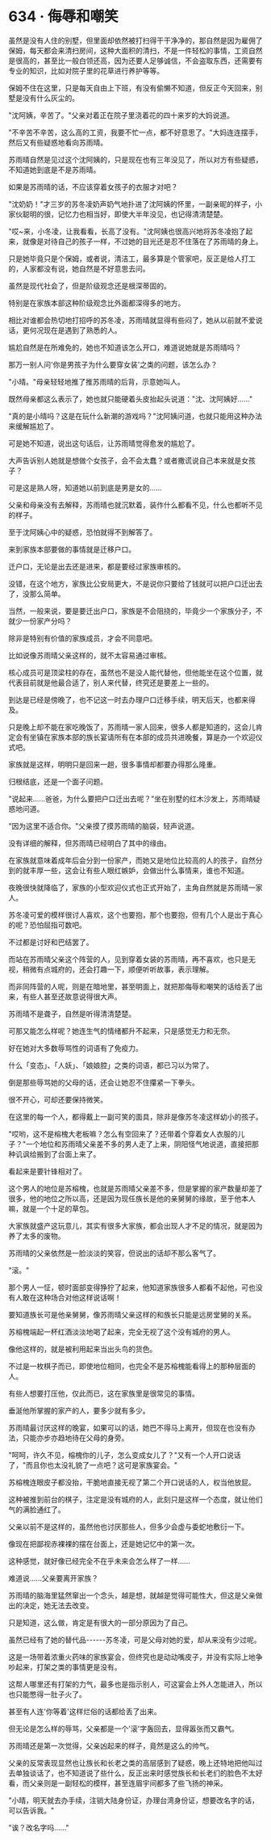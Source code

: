<link rel="stylesheet" href="../styles/text.css" />
<h1>634 · 侮辱和嘲笑</h1>

虽然是没有人住的别墅，但里面却依然被打扫得干干净净的，那自然是因为雇佣了保姆，每天都会来清扫房间，这种大面积的清扫，不是一件轻松的事情，工资自然是很高的，甚至比一般白领还高，因为还要人足够诚信，不会盗取东西，还需要有专业的知识，比如对院子里的花草进行养护等等。

保姆不住在这里，只是每天自由上下班，有没有偷懒不知道，但反正今天回来，别墅是没有什么灰尘的。

"沈阿姨，辛苦了。"父亲对着正在院子里浇着花的四十来岁的大妈说道。

"不辛苦不辛苦，这么高的工资，我要不忙一点，都不好意思了。"大妈连连摆手，然后又有些疑惑地看向苏雨晴。

苏雨晴自然是见过这个沈阿姨的，只是现在也有三年没见了，所以对方有些疑惑，不知道她到底是不是苏雨晴。

如果是苏雨晴的话，不应该穿着女孩子的衣服才对吧？

"沈奶奶！"才三岁的苏冬凌奶声奶气地扑进了沈阿姨的怀里，一副亲昵的样子，小家伙聪明的很，记忆力也相当好，即使大半年没见，也记得清清楚楚。

"哎\~来，小冬凌，让我看看，长高了没有。"沈阿姨也很高兴地将苏冬凌抱了起来，就像是对待自己的孩子一样，不过她的目光还是忍不住落在了苏雨晴的身上。

只是她毕竟只是个保姆，或者说，清洁工，最多算是个管家吧，反正是给人打工的，人家都没有说，她自然是不好意思去问。

虽然是现代社会了，但是阶级观念还是根深蒂固的。

特别是在家族本部这种阶级观念比外面都深得多的地方。

相比对谁都会热切地打招呼的苏冬凌，苏雨晴就显得有些闷了，她从以前就不爱说话，更何况现在是遇到了熟悉的人。

尴尬自然是在所难免的，她也不知道该怎么开口，难道说她就是苏雨晴吗？

那万一别人问'你是男孩子为什么要穿女装'之类的问题，该怎么办？

"小晴。"母亲轻轻地推了推苏雨晴的后背，示意她叫人。

既然母亲都这么表示了，她也就只能硬着头皮抬起头说道："沈、沈阿姨好......"

"真的是小晴吗？这是在玩什么新潮的游戏吗？"沈阿姨问道，也就只能用这种办法来缓解尴尬了。

可是她不知道，说出这句话后，让苏雨晴觉得愈发的尴尬了。

大声告诉别人她就是想做个女孩子，会不会太蠢？或者撒谎说自己本来就是女孩子？

可是这是熟人呀，知道她以前到底是男是女的......

父亲和母亲没有去解释，苏雨晴也就沉默着，装作什么都看不见，什么也都听不见的样子。

至于沈阿姨心中的疑惑，恐怕就得不到解答了。

来到家族本部要做的事情就是迁移户口。

迁户口，无论是出去还是进来，都是要经过家族审核的。

没错，在这个地方，家族比公安局更大，不是说你只要给了钱就可以把户口迁出去了，没那么简单。

当然，一般来说，要是要迁出户口，家族是不会阻挠的，毕竟少一个家族分子，不就少一份家产分吗？

除非是特别有价值的家族成员，才会不同意吧。

比如说像苏雨晴父亲这样的，就不太容易通过审核。

核心成员可是顶梁柱的存在，虽然也不是没人能代替他，但他能坐在这个位置，就代表目前就是他最合适了，别人来代替，终究还是要差上一些的。

到达是已经是傍晚了，也不记这一时去办理户口迁移手续，明天后天，也都来得及。

只是晚上却不能在家吃晚饭了，苏雨晴一家人回来，很多人都是知道的，这会儿肯定会有坐镇在家族本部的族长宴请所有在本部的成员共进晚餐，算是办一个欢迎仪式吧。

家族就是这样，明明只是回来一趟，很多事情却都要办得那么隆重。

归根结底，还是一个面子问题。

"说起来......爸爸，为什么要把户口迁出去呢？"坐在别墅的红木沙发上，苏雨晴疑惑地问道。

"因为这里不适合你。"父亲摸了摸苏雨晴的脑袋，轻声说道。

没有详细的解释，但苏雨晴已经明白了其中的缘由。

在家族就意味着成年后会分到一份家产，而她又是地位比较高的人的孩子，自然分到的就丰厚一些，这会让有些人眼红嫉妒，会做出什么事情来，谁也不知道。

夜晚很快就降临了，家族的小型欢迎仪式也正式开始了，主角自然就是苏雨晴一家人。

苏冬凌可爱的模样很讨人喜欢，这个也要抱，那个也要抱，但有几个人是出于真心的呢？恐怕屈指可数吧。

不过都是讨好和巴结罢了。

而站在苏雨晴父亲这个阵营的人，见到穿着女装的苏雨晴，再不喜欢，也只是无视，稍微有点城府的，还会打趣一下，顺便听听故事，表示理解。

而非同阵营的人呢，则是在暗地里，甚至明面上，就把那侮辱和嘲笑的话给丢了出来，有些人甚至还故意说得很大声。

苏雨晴不是聋子，自然是听得清清楚楚。

可那又能怎么样呢？她连生气的情绪都升不起来，只是感觉无力和无奈。

好在她对大多数辱骂性的词语有了免疫力。

什么「变态」、「人妖」、「娘娘腔」之类的词语，都已习以为常了。

倒是那些辱骂她的父母的话，还会让她忍不住攥紧一下拳头。

很不开心，可却还要保持微笑。

在这里的每一个人，都得戴上一副可笑的面具，除非是像苏冬凌这样幼小的孩子。

"哎哟，这不是榕槐大老板嘛？怎么有空回来了？还带着个穿着女人衣服的儿子？"一个地位和苏雨晴父亲差不多的男人走了上来，阴阳怪气地说道，直接把那种讥讽给搬到了台面上来了。

看起来是要针锋相对了。

这个男人的地位是苏榕槐，也就是苏雨晴父亲差不多，但是掌握的家产数量却差了很多，他的地位之所以高，还是因为现任族长是他的亲舅舅的缘故，至于他本人嘛，就是一个十足的草包。

大家族就盛产这玩意儿，其实有很多大家族，都会出现人才不足的情况，就是因为养了太多的废物。

苏雨晴的父亲依然是一脸淡淡的笑容，但说出的话却不那么客气了。

"滚。"

那个男人一怔，顿时面部变得狰狞了起来，他知道家族很多人都看不起他，可也没有人敢在这种场合对他这样说话啊！

要知道族长可是他亲舅舅，像苏雨晴父亲这样的和族长只能是远房堂舅的关系。

苏榕槐端起一杯红酒淡淡地喝了起来，完全无视了这个没有城府的男人。

像他这样的，就是被利用起来当出头鸟的货色。

不过是一枚棋子而已，即使地位相同，也完全不是苏榕槐能看得上的那种层面的人。

有些人想要打压他，仅此而已，这在家族里是很常见的事情。

垂涎他所掌握的家产的人，要多少就有多少。

苏雨晴最讨厌这样的晚宴，如果可以的话，她巴不得马上离开，但现在也没有办法，只能亦步亦趋地待在父母的身旁。

"呵呵，许久不见，榕槐你的儿子，怎么变成女儿了？"又有一个人开口说话了，"而且你也太没礼貌了一点吧？这可是家族宴会。"

苏榕槐连眼皮子都没抬，干脆地直接无视了第二个开口说话的人，权当他放屁。

这种被推到前台的棋子，注定是没有城府的人，此刻只是这样一个态度，就让他们气的满脸通红了。

父亲以前不是这样的，虽然他也讨厌那些人，但多少会虚与委蛇地敷衍一下。

像现在把鄙视赤裸裸的摆在台面上，还是她记忆中的第一次。

这种感觉，就好像已经完全不在乎未来会怎么样了一样......

难道说......父亲要离开家族？

苏雨晴的脑海里猛然窜出一个念头，越是想，就越是觉得可能性大，但这是父亲做出的决定，她无法去改变。

只是知道，这么做，肯定是有很大的一部分原因为了自己。

虽然已经有了她的替代品------苏冬凌，可是父母对她的爱，却从来没有少过呢。

这是一场带着浓重火药味的家族宴会，但终究也是动动嘴皮子，并没有实际上地争吵起来，打架之类的事情更是没有。

这帮人哪里还有打架的力气，最多也是指示别人，可这宴会上外人怎能进入，所以也只能憋得一肚子火了。

甚至有人连'你等着'这样烂俗的话都给丢了出来。

但无论是怎么样的辱骂，父亲都是一个'滚'字轰回去，显得嚣张而又霸气。

苏雨晴还是第一次觉得，父亲凶起来的样子，竟然是这么的帅气。

父亲的反常表现显然也让族长和长老之类的高层感到了疑惑，晚上还特地把他叫过去单独谈话了，也不知道说了些什么，反正出来时感觉族长和长老们的脸色不太好看，而父亲则是一副轻松的模样，甚至连眉宇间都多了些飞扬的神采。

"小晴，明天就去办手续，注销大陆身份证，办理台湾身份证，想要改名字的话，可以告诉我。"

"诶？改名字吗......"
